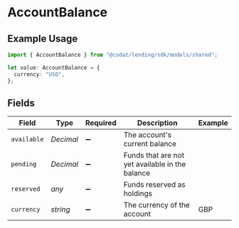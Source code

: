 # AccountBalance

## Example Usage

```typescript
import { AccountBalance } from "@codat/lending/sdk/models/shared";

let value: AccountBalance = {
  currency: "USD",
};
```

## Fields

| Field                                           | Type                                            | Required                                        | Description                                     | Example                                         |
| ----------------------------------------------- | ----------------------------------------------- | ----------------------------------------------- | ----------------------------------------------- | ----------------------------------------------- |
| `available`                                     | *Decimal*                                       | :heavy_minus_sign:                              | The account's current balance                   |                                                 |
| `pending`                                       | *Decimal*                                       | :heavy_minus_sign:                              | Funds that are not yet available in the balance |                                                 |
| `reserved`                                      | *any*                                           | :heavy_minus_sign:                              | Funds reserved as holdings                      |                                                 |
| `currency`                                      | *string*                                        | :heavy_minus_sign:                              | The currency of the account                     | GBP                                             |